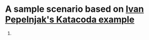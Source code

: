 # A sample scenario based on [Ivan Pepelnjak's Katacoda example](https://katacoda.com/ipspace/scenarios/netsim-containerlab-101)

1. 

